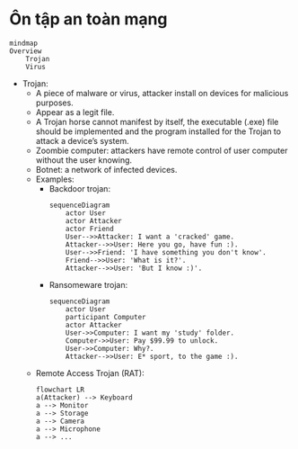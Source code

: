 # Ôn tập an toàn mạng 
```mermaid
mindmap
Overview
    Trojan
    Virus
```
- Trojan: 
    - A piece of malware or virus, attacker install on devices for malicious purposes. 
    - Appear as a legit file.
    - A Trojan horse cannot manifest by itself, the executable (.exe) file should be implemented and the program installed for the Trojan to attack a device’s system.
    - Zoombie computer: attackers have remote control of user computer without the user knowing.
    - Botnet: a network of infected devices.
    - Examples:
        - Backdoor trojan:
            ```mermaid
            sequenceDiagram
                actor User
                actor Attacker
                actor Friend
                User-->>Attacker: I want a 'cracked' game.
                Attacker-->>User: Here you go, have fun :).
                User-->>Friend: 'I have something you don't know'.
                Friend-->>User: 'What is it?'.
                Attacker-->>User: 'But I know :)'.
            ```
        - Ransomeware trojan:
            ```mermaid
            sequenceDiagram
                actor User
                participant Computer
                actor Attacker
                User->>Computer: I want my 'study' folder.
                Computer->>User: Pay $99.99 to unlock.
                User->>Computer: Why?.
                Attacker-->>User: E* sport, to the game :). 
            ```
    - Remote Access Trojan (RAT): 
        ```mermaid
        flowchart LR
        a(Attacker) --> Keyboard 
        a --> Monitor
        a --> Storage
        a --> Camera
        a --> Microphone
        a --> ...
        ```